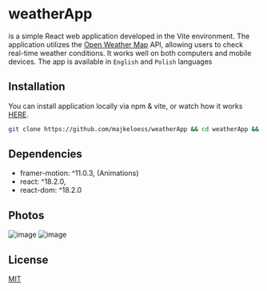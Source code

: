 # weatherApp

is a simple React web application developed in the Vite environment. The application utilizes the [Open Weather Map](https://openweathermap.org/) API, allowing users to check real-time weather conditions. It works well on both computers and mobile devices. The app is available in `English` and `Polish` languages

## Installation

You can install application locally via npm & vite, or watch how it works [HERE](https://majkeloess.dev/weatherApp).
```bash
git clone https://github.com/majkeloess/weatherApp && cd weatherApp && npm i && npm run dev
```

## Dependencies
- framer-motion: ^11.0.3, (Animations)  
- react: ^18.2.0,  
- react-dom: ^18.2.0

## Photos

![image](https://github.com/majkeloess/weatherApp/assets/118011581/61f2df8c-270d-4d62-b8db-c7bbba481495)
![image](https://github.com/majkeloess/weatherApp/assets/118011581/d251a84d-5565-4003-ad3f-6c493fe27906)



## License

[MIT](https://choosealicense.com/licenses/mit/)
